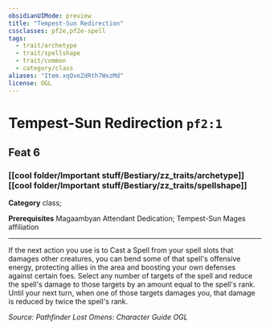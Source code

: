 ```yaml
---
obsidianUIMode: preview
title: "Tempest-Sun Redirection"
cssclasses: pf2e,pf2e-spell
tags:
  - trait/archetype
  - trait/spellshape
  - trait/common
  - category/class
aliases: "Item.xqQveZdRth7WxzMd"
license: OGL
---
```

# Tempest-Sun Redirection `pf2:1`
## Feat 6
### [[cool folder/Important stuff/Bestiary/zz_traits/archetype]][[cool folder/Important stuff/Bestiary/zz_traits/spellshape]]

**Category** class; 



**Prerequisites** Magaambyan Attendant Dedication; Tempest-Sun Mages affiliation
* * *
If the next action you use is to Cast a Spell from your spell slots that damages other creatures, you can bend some of that spell's offensive energy, protecting allies in the area and boosting your own defenses against certain foes. Select any number of targets of the spell and reduce the spell's damage to those targets by an amount equal to the spell's rank. Until your next turn, when one of those targets damages you, that damage is reduced by twice the spell's rank.

*Source: Pathfinder Lost Omens: Character Guide*
*OGL*